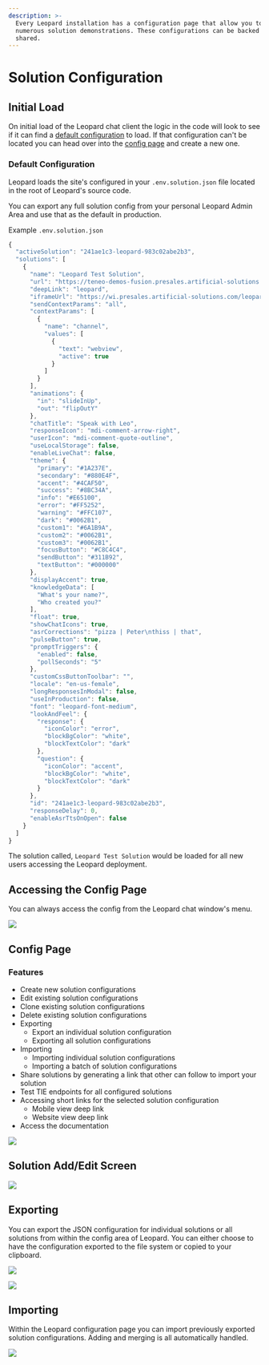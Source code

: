 ```yaml
---
description: >-
  Every Leopard installation has a configuration page that allow you to create
  numerous solution demonstrations. These configurations can be backed up and
  shared.
---
```


# Solution Configuration

## Initial Load

On initial load of the Leopard chat client the logic in the code will look to see if it can find a [default configuration](leopard-config-page.md#default-configuration) to load. If that configuration can't be located you can head over into the [config page](leopard-config-page.md#config-page) and create a new one.

### Default Configuration

Leopard loads the site's configured in your `.env.solution.json` file located in the root of Leopard's source code.  

You can export any full solution config from your personal Leopard Admin Area and use that as the default in production.   

Example `.env.solution.json`

```javascript
{
  "activeSolution": "241ae1c3-leopard-983c02abe2b3",
  "solutions": [
    {
      "name": "Leopard Test Solution",
      "url": "https://teneo-demos-fusion.presales.artificial-solutions.com/leopard/",
      "deepLink": "leopard",
      "iframeUrl": "https://wi.presales.artificial-solutions.com/leopard-info/",
      "sendContextParams": "all",
      "contextParams": [
        {
          "name": "channel",
          "values": [
            {
              "text": "webview",
              "active": true
            }
          ]
        }
      ],
      "animations": {
        "in": "slideInUp",
        "out": "flipOutY"
      },
      "chatTitle": "Speak with Leo",
      "responseIcon": "mdi-comment-arrow-right",
      "userIcon": "mdi-comment-quote-outline",
      "useLocalStorage": false,
      "enableLiveChat": false,
      "theme": {
        "primary": "#1A237E",
        "secondary": "#880E4F",
        "accent": "#4CAF50",
        "success": "#8BC34A",
        "info": "#E65100",
        "error": "#FF5252",
        "warning": "#FFC107",
        "dark": "#0062B1",
        "custom1": "#6A1B9A",
        "custom2": "#0062B1",
        "custom3": "#0062B1",
        "focusButton": "#C8C4C4",
        "sendButton": "#311B92",
        "textButton": "#000000"
      },
      "displayAccent": true,
      "knowledgeData": [
        "What's your name?",
        "Who created you?"
      ],
      "float": true,
      "showChatIcons": true,
      "asrCorrections": "pizza | Peter\nthiss | that",
      "pulseButton": true,
      "promptTriggers": {
        "enabled": false,
        "pollSeconds": "5"
      },
      "customCssButtonToolbar": "",
      "locale": "en-us-female",
      "longResponsesInModal": false,
      "useInProduction": false,
      "font": "leopard-font-medium",
      "lookAndFeel": {
        "response": {
          "iconColor": "error",
          "blockBgColor": "white",
          "blockTextColor": "dark"
        },
        "question": {
          "iconColor": "accent",
          "blockBgColor": "white",
          "blockTextColor": "dark"
        }
      },
      "id": "241ae1c3-leopard-983c02abe2b3",
      "responseDelay": 0,
      "enableAsrTtsOnOpen": false
    }
  ]
}
```

The solution called,  `Leopard Test Solution` would be loaded for all new users accessing the Leopard deployment.

## Accessing the Config Page

You can always access the config from the Leopard chat window's menu.

![](../.gitbook/assets/config-a.jpg)

## Config Page

### Features

* Create new solution configurations
* Edit existing solution configurations
* Clone existing solution configurations
* Delete existing solution configurations
* Exporting
  * Export an individual solution configuration
  * Exporting all solution configurations
* Importing
  * Importing individual solution configurations
  * Importing a batch of solution configurations
* Share solutions by generating a link that other can follow to import your solution
* Test TIE endpoints for all configured solutions
* Accessing short links for the selected solution configuration
  * Mobile view deep link
  * Website view deep link
* Access the documentation

![](../.gitbook/assets/leopard-31%20%281%29.png)

## Solution Add/Edit Screen

![](../.gitbook/assets/leopard-30%20%281%29.png)

## Exporting

You can export the JSON configuration for individual solutions or all solutions from within the config area of Leopard. You can either choose to have the configuration exported to the file system or copied to your clipboard. 

![](../.gitbook/assets/export-indiv.png)

![](../.gitbook/assets/export-all.png)

## Importing

Within the Leopard configuration page you can import previously exported solution configurations.  Adding and merging is all automatically handled.  

![](../.gitbook/assets/upload%20%281%29.png)

